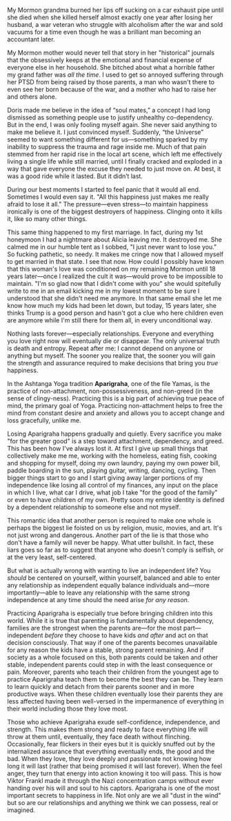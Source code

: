 My Mormon grandma burned her lips off sucking on a car exhaust pipe until she died when she killed herself almost exactly one year after losing her husband, a war veteran who struggle with alcoholism after the war and sold vacuums for a time even though he was a brilliant man becoming an accountant later.

My Mormon mother would never tell that story in her "historical" journals that the obsessively keeps at the emotional and financial expense of everyone else in her household. She bitched about what a horrible father my grand father was *all the time*. I used to get so  annoyed suffering through her PTSD from being raised by those parents, a man who wasn't there to even see her born because of the war, and a mother who had to raise her and others alone.

Doris made me believe in the idea of “soul mates,” a concept I had long dismissed as something people use to justify unhealthy co-dependency. But in the end, I was only fooling myself again. She never said anything to make me believe it. I just convinced myself. Suddenly, “the Universe” seemed to want something different for us—something sparked by my inability to suppress the trauma and rage inside me. Much of that pain stemmed from her rapid rise in the local art scene, which left me effectively living a single life while still married, until I finally cracked and exploded in a way that gave everyone the excuse they needed to just move on. At best, it was a good ride while it lasted. But it didn’t last.

During our best moments I started to feel panic that it would all end. Sometimes I would even say it. "All this happiness just makes me really afraid to lose it all." The pressure—even stress—to maintain happiness ironically is one of the biggest destroyers of happiness. Clinging onto it kills it, like so many other things. 

This same thing happened to my first marriage. In fact, during my 1st honeymoon I had a nightmare about Alicia leaving me. It destroyed me. She calmed me in our humble tent as I sobbed, "I just never want to lose you." So fucking pathetic, so needy. It makes me cringe now that I allowed myself to get married in that state. I see that now. How could I possibly have known that this woman's love was conditioned on my remaining Mormon until 18 years later—once I realized the cult it was—would prove to be impossible to maintain. "I'm so glad now that I didn't come with you" she would spitefully write to me in an email kicking me in my lowest moment to be sure I understood that she didn't need me anymore. In that same email she let me know how much my kids had been let down, but today, 15 years later, she thinks Trump is a good person and hasn't got a clue who here children even are anymore while I'm still there for them all, in every unconditional way.

Nothing lasts forever—especially relationships. Everyone and everything you love right now will eventually die or disappear. The only universal truth is death and entropy. Repeat after me: I cannot depend on anyone or anything but myself. The sooner you realize that, the sooner you will gain the strength and assurance required to make decisions that bring you *true* happiness.

In the Ashtanga Yoga tradition **Aparigraha**, one of the file Yamas, is the practice of non-attachment, non-possessiveness, and non-greed (in the sense of clingy-ness). Practicing this is a big part of achieving true peace of mind, the primary goal of Yoga. Practicing non-attachment helps to free the mind from constant desire and anxiety and allows you to accept change and loss gracefully, unlike me.

Losing Aparigraha happens gradually and quietly. Every sacrifice you make "for the greater good" is a step toward attachment, dependency, and greed. This has been how I've always lost it. At first I give up small things that collectively make me me, working with the homeless, eating fish, cooking and shopping for myself, doing my own laundry, paying my own power bill, paddle boarding in the sun, playing guitar, writing, dancing, cycling. Then bigger things start to go and I start giving away larger portions of my independence like losing all control of my finances, any input on the place in which I live, what car I drive, what job I take "for the good of the family" or even to have children of my own. Pretty soon my entire identity is defined by a dependent relationship to someone else and not myself.

This romantic idea that another person is required to make one whole is perhaps the biggest lie foisted on us by religion, music, movies, and art. It's not just wrong and dangerous. Another part of the lie is that those who don't have a family will never be happy. What utter bullshit. In fact, these liars goes so far as to suggest that anyone who doesn't comply is selfish, or at the very least, self-centered. 

But what is actually wrong with wanting to live an independent life? You *should* be centered on yourself, within yourself, balanced and able to enter any relationship as independent equally balance individuals and—more importantly—able to leave any relationship with the same strong independence at any time should the need arise *for any reason*. 

Practicing Aparigraha is especially true before bringing children into this world. While it is true that parenting is fundamentally about dependency, families are the strongest when the parents are—for the most part—independent *before* they choose to have kids *and after* and act on that decision consciously. That way if one of the parents becomes unavailable for any reason the kids have a stable, strong parent remaining. And if society as a whole focused on this, both parents could be taken and other stable, independent parents could step in with the least consequence or pain. Moreover, parents who teach their children from the youngest age to practice Aparigraha teach them to become the best they can be. They learn to learn quickly and detach from their parents sooner and in more productive ways. When these children eventually lose their parents they are less affected having been well-versed in the impermanence of everything in their world including those they love most.

Those who achieve Aparigraha exude self-confidence, independence, and strength. This makes them strong and ready to face everything life will throw at them until, eventually, they face death without flinching. Occasionally, fear flickers in their eyes but it is quickly snuffed out by the internalized assurance that everything eventually ends, the good and the bad. When they love, they love deeply and passionate not knowing how long it will last (rather that being promised it will last forever). When the feel anger, they turn that energy into action knowing it too will pass. This is how Viktor Frankl made it through the Nazi concentration camps without ever handing over his will and soul to his captors. Aparigraha is one of the most important secrets to happiness in life. Not only are we all "dust in the wind" but so are our relationships and anything we think we can possess, real or imagined.